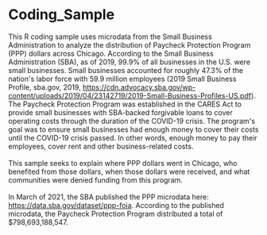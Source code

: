 # Coding_Sample
This R coding sample uses microdata from the Small Business Administration to analyze the distribution of Paycheck Protection Program (PPP) dollars across Chicago. According to the Small Business Administration (SBA), as of 2019, 99.9% of all businesses in the U.S. were small businesses. Small businesses accounted for roughly 47.3% of the nation's labor force with 59.9 million employees (2019 Small Business Profile, sba.gov, 2019, https://cdn.advocacy.sba.gov/wp-content/uploads/2019/04/23142719/2019-Small-Business-Profiles-US.pdf). The Paycheck Protection Program was established in the CARES Act to provide small businesses with SBA-backed forgivable loans to cover operating costs through the duration of the COVID-19 crisis. The program's goal was to ensure small businesses had enough money to cover their costs until the COVID-19 crisis passed. In other words, enough money to pay their employees, cover rent and other business-related costs.<br/>
<br/>This sample seeks to explain where PPP dollars went in Chicago, who benefited from those dollars, when those dollars were received, and what communities were denied funding from this program.<br/>
<br/>In March of 2021, the SBA published the PPP microdata here: https://data.sba.gov/dataset/ppp-foia. According to the published microdata, the Paycheck Protection Program distributed a total of $798,693,188,547. 
